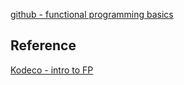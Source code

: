 

[github - functional programming basics](https://github.com/readme/guides/functional-programming-basics)



## Reference

[Kodeco - intro to FP](https://www.kodeco.com/9222-an-introduction-to-functional-programming-in-swift)